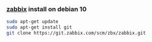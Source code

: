 ### [zabbix](https://www.zabbix.com/documentation/current/manual/installation/getting_zabbixinstall) install on debian 10
```bash
sudo apt-get update
sudo apt-get install git
git clone https://git.zabbix.com/scm/zbx/zabbix.git

